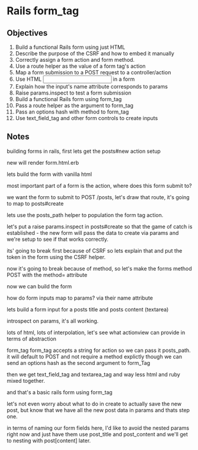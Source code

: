 # Rails form_tag

## Objectives

1. Build a functional Rails form using just HTML
2. Describe the purpose of the CSRF and how to embed it manually
3. Correctly assign a form action and form method.
4. Use a route helper as the value of a form tag's action
5. Map a form submission to a POST request to a controller/action
6. Use HTML <input> in a form
7. Explain how the input's name attribute corresponds to params
8. Raise params.inspect to test a form submission
9. Build a functional Rails form using form_tag
10. Pass a route helper as the argument to form_tag
11. Pass an options hash with method to form_tag
12. Use text_field_tag and other form controls to create inputs


## Notes

building forms in rails, first lets get the posts#new action setup

new will render form.html.erb

lets build the form with vanilla html

most important part of a form is the action, where does this form submit to?

we want the form to submit to POST /posts, let's draw that route, it's going to map to posts#create

lets use the posts_path helper to population the form tag action.

let's put a raise params.inspect in posts#create so that the game of catch is established - the new form will pass the data to create via params and we're setup to see if that works correctly.

its' going to break first because of CSRF so lets explain that and put the token in the form using the CSRF helper.

now it's going to break because of method, so let's make the forms method POST with the method= attribute

now we can build the form

how do form inputs map to params? via their name attribute

lets build a form input for a posts title and posts content (textarea)

introspect on params, it's all working.

lots of html, lots of interpolation, let's see what actionview can provide in terms of abstraction

form_tag form_tag accepts a string for action so we can pass it posts_path. it will default to POST and not require a method explictly though we can send an options hash as the second argument to form_Tag

then we get text_field_tag and textarea_tag and way less html and ruby mixed together.

and that's a basic rails form using form_tag

let's not even worry about what to do in create to actually save the new post, but know that we have all the new post data in params and thats step one.

in terms of naming our form fields here, I'd like to avoid the nested params right now and just have them use post_title and post_content and we'll get to nesting with post[content] later.

